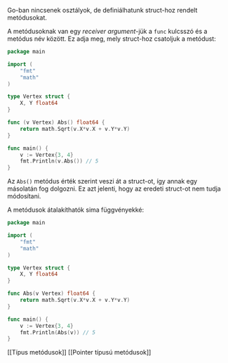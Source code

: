 Go-ban nincsenek osztályok, de definiálhatunk struct-hoz rendelt metódusokat.

A metódusoknak van egy *receiver argument*-jük a `func` kulcsszó és a metódus név között. Ez adja meg, mely struct-hoz csatoljuk a metódust:

```go
package main

import (
	"fmt"
	"math"
)

type Vertex struct {
	X, Y float64
}

func (v Vertex) Abs() float64 {
	return math.Sqrt(v.X*v.X + v.Y*v.Y)
}

func main() {
	v := Vertex{3, 4}
	fmt.Println(v.Abs()) // 5
}
```

Az `Abs()` metódus érték szerint veszi át a struct-ot, így annak egy másolatán fog dolgozni. Ez azt jelenti, hogy az eredeti struct-ot nem tudja módosítani.

A metódusok átalakíthatók sima függvényekké:

```go
package main

import (
	"fmt"
	"math"
)

type Vertex struct {
	X, Y float64
}

func Abs(v Vertex) float64 {
	return math.Sqrt(v.X*v.X + v.Y*v.Y)
}

func main() {
	v := Vertex{3, 4}
	fmt.Println(Abs(v)) // 5
}
```

[[Típus metódusok]]
[[Pointer típusú metódusok]]